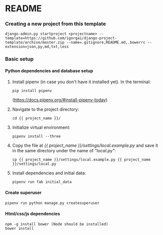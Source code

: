 # README #

### Creating a new project from this template

```
django-admin.py startproject <projectname> --template=https://github.com/igorgai/django-project-template/archive/master.zip --name=.gitignore,README.md,.bowerrc --extension=json,py,md,txt,less
```

### Basic setup ###
#### Python dependencies and database setup

1. Install pipenv (in case you don't have it installed yet). 
    In the terminal:
    ```
    pip install pipenv
    ```
    (https://docs.pipenv.org/#install-pipenv-today)
    
2. Navigate to the project directory:
    ```
    cd {{ project_name }}/
    ```

3. Initialize virtual environment:
    ```
    pipenv install --three
    ```
4. Copy the file at *{{ project_name }}/settings/local.example.py* and save it in the same directory under the name of *"local.py"*:

    ```
    cp {{ project_name }}/settings/local.example.py {{ project_name }}/settings/local.py
    ```

5. Install dependencies and initial data: 
    ```
    pipenv run fab initial_data
    ```

#### Create superuser

```
pipenv run python manage.py createsuperuser
```

#### Html/css/js dependencies

```
npm -g install bower (Node should be installed)
bower install
```


